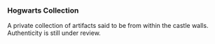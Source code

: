 ### Hogwarts Collection

A private collection of artifacts said to be from within the castle walls. Authenticity is still under review.